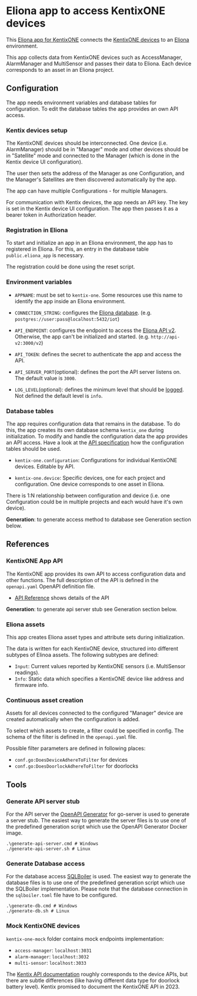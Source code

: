 # Eliona app to access KentixONE devices
This [Eliona app for KentixONE](https://github.com/eliona-smart-building-assistant/kentix-one-app) connects the [KentixONE devices](https://kentix.com/en/kentixone/) to an [Eliona](https://www.eliona.io/) environment.

This app collects data from KentixONE devices such as AccessManager, AlarmManager and MultiSensor and passes their data to Eliona. Each device corresponds to an asset in an Eliona project.

## Configuration

The app needs environment variables and database tables for configuration. To edit the database tables the app provides an own API access.

### Kentix devices setup ###

The KentixONE devices should be interconnected. One device (i.e. AlarmManager) should be in "Manager" mode and other devices should be in "Satellite" mode and connected to the Manager (which is done in the Kentix device UI configuration).

The user then sets the address of the Manager as one Configuration, and the Manager's Satellites are then discovered automatically by the app.

The app can have multiple Configurations - for multiple Managers.

For communication with Kentix devices, the app needs an API key. The key is set in the Kentix device UI configuration. The app then passes it as a bearer token in Authorization header.

### Registration in Eliona ###

To start and initialize an app in an Eliona environment, the app has to registered in Eliona. For this, an entry in the database table `public.eliona_app` is necessary.

The registration could be done using the reset script.

### Environment variables ###

- `APPNAME`: must be set to `kentix-one`. Some resources use this name to identify the app inside an Eliona environment.

- `CONNECTION_STRING`: configures the [Eliona database](https://github.com/eliona-smart-building-assistant/go-utils/tree/main/db). (e.g. `postgres://user:pass@localhost:5432/iot`)

- `API_ENDPOINT`:  configures the endpoint to access the [Eliona API v2](https://github.com/eliona-smart-building-assistant/eliona-api). Otherwise, the app can't be initialized and started. (e.g. `http://api-v2:3000/v2`)

- `API_TOKEN`: defines the secret to authenticate the app and access the API.

- `API_SERVER_PORT`(optional): defines the port the API server listens on. The default value is `3000`.

- `LOG_LEVEL`(optional): defines the minimum level that should be [logged](https://github.com/eliona-smart-building-assistant/go-utils/blob/main/log/README.md). Not defined the default level is `info`.

### Database tables ###

The app requires configuration data that remains in the database. To do this, the app creates its own database schema `kentix_one` during initialization. To modify and handle the configuration data the app provides an API access. Have a look at the [API specification](https://eliona-smart-building-assistant.github.io/open-api-docs/?https://raw.githubusercontent.com/eliona-smart-building-assistant/kentix-one-app/develop/openapi.yaml) how the configuration tables should be used.

- `kentix-one.configuration`: Configurations for individual KentixONE devices. Editable by API.

- `kentix-one.device`: Specific devices, one for each project and configuration. One device corresponds to one asset in Eliona.

There is 1:N relationship between configuration and device (i.e. one Configuration could be in multiple projects and each would have it's own device).

**Generation**: to generate access method to database see Generation section below.


## References

### KentixONE App API ###

The KentixONE app provides its own API to access configuration data and other functions. The full description of the API is defined in the `openapi.yaml` OpenAPI definition file.

- [API Reference](https://eliona-smart-building-assistant.github.io/open-api-docs/?https://raw.githubusercontent.com/eliona-smart-building-assistant/kentix-one-app/develop/openapi.yaml) shows details of the API

**Generation**: to generate api server stub see Generation section below.


### Eliona assets ###

This app creates Eliona asset types and attribute sets during initialization.

The data is written for each KentixONE device, structured into different subtypes of Elinoa assets. The following subtypes are defined:

- `Input`: Current values reported by KentixONE sensors (i.e. MultiSensor readings).
- `Info`: Static data which specifies a KentixONE device like address and firmware info.

### Continuous asset creation

Assets for all devices connected to the configured "Manager" device are created automatically when the configuration is added.

To select which assets to create, a filter could be specified in config. The schema of the filter is defined in the `openapi.yaml` file.

Possible filter parameters are defined in following places:

- `conf.go:DoesDeviceAdhereToFilter` for devices
- `conf.go:DoesDoorlockAdhereToFilter` for doorlocks

## Tools

### Generate API server stub ###

For the API server the [OpenAPI Generator](https://openapi-generator.tech/docs/generators/openapi-yaml) for go-server is used to generate a server stub. The easiest way to generate the server files is to use one of the predefined generation script which use the OpenAPI Generator Docker image.

```
.\generate-api-server.cmd # Windows
./generate-api-server.sh # Linux
```

### Generate Database access ###

For the database access [SQLBoiler](https://github.com/volatiletech/sqlboiler) is used. The easiest way to generate the database files is to use one of the predefined generation script which use the SQLBoiler implementation. Please note that the database connection in the `sqlboiler.toml` file have to be configured.

```
.\generate-db.cmd # Windows
./generate-db.sh # Linux
```

### Mock KentixONE devices ###
`kentix-one-mock` folder contains mock endpoints implementation:
- `access-manager`: `localhost:3031`
- `alarm-manager`: `localhost:3032`
- `multi-sensor`: `localhost:3033`

The [Kentix API documentation](https://kentix.com/transfer/smartapi/alarmmanager) roughly corresponds to the device APIs, but there are subtle differences (like having different data type for doorlock battery level). Kentix promised to document the KentixONE API in 2023.
